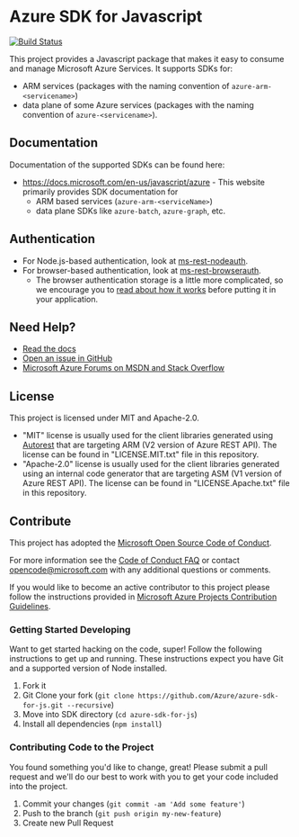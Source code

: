 # Azure SDK for Javascript

[![Build Status](https://dev.azure.com/azure-public/adx/_apis/build/status/public.Azure.azure-sdk-for-js)](https://dev.azure.com/azure-public/adx/_build/latest?definitionId=2)

This project provides a Javascript package that makes it easy to consume and manage
Microsoft Azure Services.
It supports SDKs for:
- ARM services (packages with the naming convention of `azure-arm-<servicename>`)
- data plane of some Azure services (packages with the naming convention of `azure-<servicename>`).

## Documentation

Documentation of the supported SDKs can be found here:
- https://docs.microsoft.com/en-us/javascript/azure - This website primarily provides SDK documentation for
  - ARM based services (`azure-arm-<serviceName>`)
  - data plane SDKs like `azure-batch`, `azure-graph`, etc.
  
## Authentication
- For Node.js-based authentication, look at [ms-rest-nodeauth](https://npmjs.com/package/ms-rest-nodeauth).
- For browser-based authentication, look at [ms-rest-browserauth](https://npmjs.com/package/ms-rest-browserauth).
  - The browser authentication storage is a little more complicated, so we encourage you to [read about how it works](https://github.com/Azure/ms-rest-browserauth/blob/master/README.md) before putting it in your application.

## Need Help?

* [Read the docs](https://docs.microsoft.com/en-us/javascript/azure/?view=azure-node-latest)
* [Open an issue in GitHub](https://github.com/Azure/azure-sdk-for-js/issues)
* [Microsoft Azure Forums on MSDN and Stack Overflow](http://go.microsoft.com/fwlink/?LinkId=234489)

## License

This project is licensed under MIT and Apache-2.0.
- "MIT" license is usually used for the client libraries generated using [Autorest](https://github.com/Azure/Autorest) that are targeting ARM (V2 version of Azure REST API). The license can be found in "LICENSE.MIT.txt" file in this repository.
- "Apache-2.0" license is usually used for the client libraries generated using an internal code generator that are targeting ASM (V1 version of Azure REST API). The license can be found in "LICENSE.Apache.txt" file in this repository.

## Contribute

This project has adopted the [Microsoft Open Source Code of Conduct](https://opensource.microsoft.com/codeofconduct/).

For more information see the [Code of Conduct FAQ](https://opensource.microsoft.com/codeofconduct/faq/) or contact [opencode@microsoft.com](mailto:opencode@microsoft.com) with any additional questions or comments.

If you would like to become an active contributor to this project please follow the instructions provided in [Microsoft Azure Projects Contribution Guidelines](http://azure.github.io/guidelines/).

### Getting Started Developing
Want to get started hacking on the code, super! Follow the following instructions to get up and running. These
instructions expect you have Git and a supported version of Node installed.

1. Fork it
2. Git Clone your fork (`git clone https://github.com/Azure/azure-sdk-for-js.git --recursive`)
3. Move into SDK directory (`cd azure-sdk-for-js`)
4. Install all dependencies (`npm install`)

### Contributing Code to the Project
You found something you'd like to change, great! Please submit a pull request and we'll do our best to work with you to
get your code included into the project.

1. Commit your changes (`git commit -am 'Add some feature'`)
2. Push to the branch (`git push origin my-new-feature`)
3. Create new Pull Request
